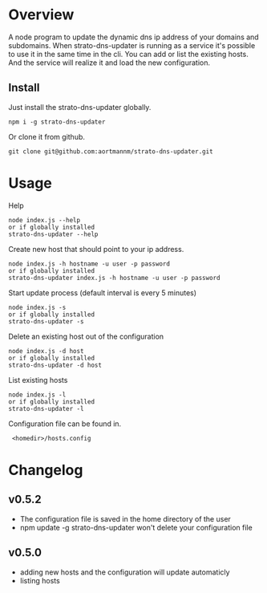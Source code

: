 Overview
========

A node program to update the dynamic dns ip address of your domains and subdomains. When strato-dns-updater is running as a service it's possible to use it in the same time in the cli. You can add or list the existing hosts. And the service will realize it and load the new configuration.

Install 
-------


Just install the strato-dns-updater globally.
```
npm i -g strato-dns-updater
```

Or clone it from github.
```
git clone git@github.com:aortmannm/strato-dns-updater.git
```

Usage
=====

Help
```
node index.js --help
or if globally installed
strato-dns-updater --help
```

Create new host that should point to your ip address.
```
node index.js -h hostname -u user -p password
or if globally installed
strato-dns-updater index.js -h hostname -u user -p password
```

Start update process (default interval is every 5 minutes)
```
node index.js -s
or if globally installed
strato-dns-updater -s
```

Delete an existing host out of the configuration
```
node index.js -d host
or if globally installed
strato-dns-updater -d host
```

List existing hosts
```
node index.js -l
or if globally installed
strato-dns-updater -l
```

Configuration file can be found in.
```
 <homedir>/hosts.config
```


Changelog
=========

v0.5.2
------
- The configuration file is saved in the home directory of the user
- npm update -g strato-dns-updater won't delete your configuration file

v0.5.0
------
- adding new hosts and the configuration will update automaticly
- listing hosts